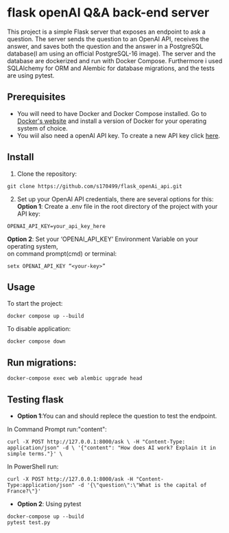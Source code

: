 # flask openAI Q&A back-end server

This project is a simple Flask server that exposes an endpoint to ask a question. The server sends the question to an OpenAI API, receives the answer, and saves both the question and the answer in a PostgreSQL database(I am using an official PostgreSQL-16 image).
The server and the database are dockerized and run with Docker Compose.
Furthermore i used SQLAlchemy for ORM and Alembic for database migrations, and the tests are using pytest.


## Prerequisites
- You will need to have Docker and Docker Compose installed. 
Go to [Docker's website](https://docs.docker.com/get-docker/) and install a version of Docker for your operating system of choice.
- You wiil also need a openAI API key. 
To create a new API key click [here](https://beta.openai.com/account/api-keys).


## Install
1. Clone the repository:
```
git clone https://github.com/s170499/flask_openAi_api.git
```

2. Set up your OpenAI API credentials, there are several options for this:     
**Option 1**: Create a .env file in the root directory of the project with your API key:
```
OPENAI_API_KEY=your_api_key_here
```
**Option 2**:
Set your ‘OPENAI_API_KEY’ Environment Variable on your operating system,       
on command prompt(cmd) or terminal:

```
setx OPENAI_API_KEY “<your-key>”
```

## Usage
To start the project:
```
docker compose up --build
```
To disable application:
```
docker compose down
```
## Run migrations:
```
docker-compose exec web alembic upgrade head
```

## Testing flask
- **Option 1**:You can and should replece the question to test the endpoint.

In Command Prompt run:"content": 
```
curl -X POST http://127.0.0.1:8000/ask \ -H "Content-Type: application/json" -d \ '{"content": "How does AI work? Explain it in simple terms."}' \
```
 In PowerShell run:
```
curl -X POST http://127.0.0.1:8000/ask -H "Content-Type:application/json" -d '{\"question\":\"What is the capital of France?\"}'
```

- **Option 2**: Using pytest
```
docker-compose up --build
pytest test.py
```





